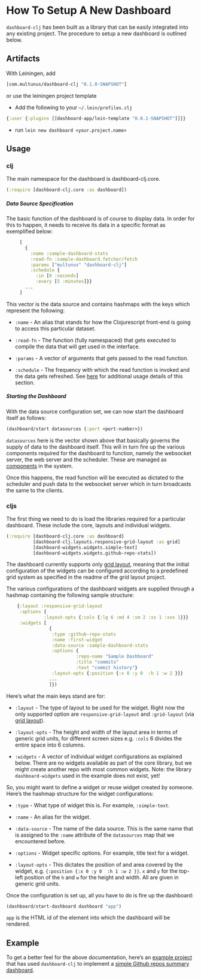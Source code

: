 # How To Setup A New Dashboard

`dashboard-clj` has been built as a library that can be easily integrated into any existing project. The procedure to setup a new dashboard is outlined below.

## Artifacts

With Leiningen, add
```clojure
[com.multunus/dashboard-clj "0.1.0-SNAPSHOT"]
```
or use the leiningen project template

- Add the following to your ```~/.lein/profiles.clj```

```clojure
{:user {:plugins [[dashboard-app/lein-template "0.0.1-SNAPSHOT"]]}}
```

- run ```lein new dashboard <your.project.name>```

## Usage

### clj

The main namespace for the dashboard is dashboard-clj.core.
```clojure
(:require [dashboard-clj.core :as dashboard])
```

##### Data Source Specification

The basic function of the dashboard is of course to display data. In order for this to happen, it needs to receive its data in a specific format as exemplified below:
```clojure
     [
       {
         :name :sample-dashboard-stats
         :read-fn :sample-dashboard.fetcher/fetch
         :params ["multunus" "dashboard-clj"]
         :schedule {
           :in [0 :seconds]
           :every [5 :minutes]}}
       ...
     ]
```

This vector is the data source and contains hashmaps with the keys which represent the following:

* `:name` -
An alias that stands for how the Clojurescript front-end is going to access this particular dataset.

* `:read-fn` - 
The function (fully namespaced) that gets executed to compile the data that will get used in the interface.

* `:params` - 
A vector of arguments that gets passed to the read function.

* `:schedule` - 
The frequency with which the read function is invoked and the data gets refreshed. See [here](http://immutant.org/tutorials/scheduling/) for additional usage details of this section.


##### Starting the Dashboard
With the data source configuration set, we can now start the dashboard itself as follows:
```clojure
(dashboard/start datasources {:port <port-number>})
```

`datasources` here is the vector shown above that basically governs the supply of data to the dashboard itself. This will in turn fire up the various components required for the dashboard to function, namely the websocket server, the web server and the scheduler. These are managed as [components](https://github.com/stuartsierra/component) in the system.

Once this happens, the read function will be executed as dictated to the scheduler and push data to the websocket server which in turn broadcasts the same to the clients.

### cljs

The first thing we need to do is load the libraries required for a particular dashboard. These include the core, layouts and individual widgets.
```clojure
(:require [dashboard-clj.core :as dashboard]
          [dashboard-clj.layouts.responsive-grid-layout :as grid]
          [dashboard-widgets.widgets.simple-text]
          [dashboard-widgets.widgets.github-repo-stats])
```

The dashboard currently supports only [grid layout](https://github.com/STRML/react-grid-layout), meaning that the initial configuration of the widgets can be configured according to a predefined grid system as specified in the readme of the grid layout project. 

The various configurations of the dashboard widgets are supplied through a hashmap containing the following sample structure:
```clojure
    {:layout :responsive-grid-layout
     :options {
              :layout-opts {:cols {:lg 6 :md 4 :sm 2 :xs 1 :xxs 1}}}
     :widgets [
                {
                 :type :github-repo-stats
                 :name :first-widget
                 :data-source :sample-dashboard-stats
                 :options {
                          :repo-name "Sample Dashboard"
                          :title "commits"
                          :text "commit history"}
                 :layout-opts {:position {:x 0 :y 0  :h 1 :w 2 }}}
                ...
                ]})
```

Here’s what the main keys stand are for:

* `:layout` - 
The type of layout to be used for the widget. Right now the only supported option are `responsive-grid-layout` and `:grid-layout` (via [grid layout](https://github.com/STRML/react-grid-layout)). 

* `:layout-opts` - 
The height and width of the layout area in terms of generic grid units, for different screen sizes e.g. `:cols` 6 divides the entire space into 6 columns.

* `:widgets` -
A vector of individual widget configurations as explained below. There are no widgets available as part of the core library, but we might create another repo with most common widgets. Note: the library ```dashboard-widgets``` used in the example does not exist, yet!

So, you might want to define a widget or reuse widget created by someone. Here’s the hashmap structure for the widget configurations:

* `:type` -
What type of widget this is. For example, ```:simple-text```.

* `:name` -
An alias for the widget.

* `:data-source` -
The name of the data source. This is the same name that is assigned to the `:name` attribute of the `datasources` map that we encountered before.

* `:options` -
Widget specific options. For example, title text for a widget.

* `:layout-opts` -
This dictates the position of and area covered by the widget, e.g. `{:position {:x 0 :y 0  :h 1 :w 2 }}`. `x` and `y` for the top-left position of the `h` and `w` for the height and width. All are given in generic grid units.


Once the configuration is set up, all you have to do is fire up the dashboard:
```clojure
(dashboard/start-dashboard dashboard "app")
```

`app` is the HTML id of the element into which the dashboard will be rendered.

## Example
To get a better feel for the above documentation, here’s an [example project](https://github.com/kp2222/deliverit-dashboard) that has used `dashboard-clj` to implement a [simple Github repos summary dashboard](https://protected-wave-36452.herokuapp.com/).
